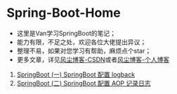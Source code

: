 # Spring-Boot-Home

- 这里是Van学习SpringBoot的笔记；
- 能力有限，不足之处，欢迎各位大佬提出异议；
- 整理不易，如果对您学习有帮助，麻烦点个star；
- 更多文章，详见[风尘博客-CSDN](https://blog.csdn.net/weixin_42036952)或者[风尘博客-个人博客](https://www.dustyblog.cn/)


1. [SpringBoot (一) SpringBoot 配置 logback](https://github.com/vanDusty/SpringBoot-Home/tree/master/springboot-demo-logback)
2. [SpringBoot (二) SpringBoot 配置 AOP 记录日志](https://github.com/vanDusty/SpringBoot-Home/tree/master/springboot-demo-aop)




